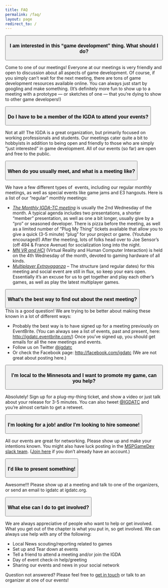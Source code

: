 ```yaml
---
title: FAQ
permalink: /faq/
layout: page
redirect_to: /
---
```


<div class='accordion' id='faq-accordion'>

  <div class='card'>
    <div class='card-header' id='question-1'>
      <button class="btn btn-link" type="button" data-toggle="collapse" data-target="#collapse-1" aria-expanded="true" aria-controls="collapse-1">
        <h3>I am interested in this “game development” thing. What should I do?</h3>
      </button>
    </div>
    <div id="collapse-1" class=" collapse" aria-labelledby="question-1" data-parent="#faq-accordion">
      <div class='card-body'>
        <p>Come to one of our meetings! Everyone at our meetings is very friendly and open to discussion about all aspects of game development. Of course, if you simply can’t wait for the next meeting, there are tons of game development resources available online. You can always just start by googling and make something. (It’s definitely more fun to show up to a meeting with a prototype — or sketches of one — that you’re dying to show to other game developers!)</p>
      </div>
    </div>
  </div>

  <div class='card'>
    <div class='card-header' id='question-2'>
      <button class="btn btn-link" type="button" data-toggle="collapse" data-target="#collapse-2" aria-expanded="true" aria-controls="collapse-2">
        <h3>Do I have to be a member of the IGDA to attend your events?</h3>
      </button>
    </div>
    <div id="collapse-2" class=" collapse" aria-labelledby="question-2" data-parent="#faq-accordion">
      <div class='card-body'>
        <p>Not at all! The IGDA is a great organization, but primarily focused on working professionals and students. Our meetings cater quite a bit to hobbyists in addition to being open and friendly to those who are simply “just interested” in game development. All of our events (so far) are open and free to the public.</p>
      </div>
    </div>
  </div>

  <div class='card'>
    <div class='card-header' id='question-3'>
      <button class="btn btn-link" type="button" data-toggle="collapse" data-target="#collapse-3" aria-expanded="true" aria-controls="collapse-3">
        <h3>When do you usually meet, and what is a meeting like?</h3>
      </button>
    </div>
    <div id="collapse-3" class=" collapse" aria-labelledby="question-3" data-parent="#faq-accordion">
      <div class='card-body'>
        <p>We have a few different types of &nbsp;events, including our regular monthly meetings, as well as special events like game jams and E3 hangouts. Here is a list of our “regular” monthly meetings:</p>
        <ul class=''>
        <li><em><a href="/monthly-meeting/">The Monthly IGDA-TC meeting</a></em> is usually the 2nd Wednesday of the month. A typical agenda includes two presentations, a shorter “member” presentation, as well as one a bit longer, usually give by a “pro” or seasoned developer. There is pizza before the meeting, as well as a limited number of “Plug My Thing” tickets available that allow you to give a quick (3-5 minute) “plug” for your project or game. (Youtube encouraged!) After the meeting, lots of folks head over to Joe Sensor’s (off 494 &amp; France Avenue) for socialization long into the night.</li>
        <li><em><a href="/mn-vr-and-hci/">MN VR and HCI</a></em> (Virtual Reality and Human Computer Interaction) is held on the 4th Wednesday of the month, devoted to gaming hardware of all kinds.</li>
        <li><em><a href="/multiplayer-extravaganza/">Multiplayer Extravaganza</a></em> – The structure (and regular dates) for this meeting and social event are still in flux, so keep your ears open. Essentially it’s an excuse for us to get together and play each other’s games, as well as play the latest multiplayer games.</li>
        </ul>
      </div>
    </div>
  </div>

  <div class='card'>
    <div class='card-header' id='question-4'>
      <button class="btn btn-link" type="button" data-toggle="collapse" data-target="#collapse-4" aria-expanded="true" aria-controls="collapse-4">
        <h3>What’s the best way to find out about the next meeting?</h3>
      </button>
    </div>
    <div id="collapse-4" class=" collapse" aria-labelledby="question-4" data-parent="#faq-accordion">
      <div class='card-body'>
        <div>This is a good question! We are trying to be better about making these known in a lot of different ways:</div>
        <ul class=''>
        <li>Probably the best way is to have signed up for a meeting previously on EventBrite. (You can always see a list of events, past and present, here: <a onclick="javascript:pageTracker._trackPageview('/outgoing/igdatc.eventbrite.com/');" href="http://igdatc.eventbrite.com/">http://igdatc.eventbrite.com/</a>) Once you’ve signed up, you should get emails for all the new meetings and events.</li>
        <li>Follow us on Twitter <a onclick="javascript:pageTracker._trackPageview('/outgoing/twitter.com/igdatc');" href="http://twitter.com/igdatc">@igdatc</a></li>
        <li>Or check the Facebook page:&nbsp;<a onclick="javascript:pageTracker._trackPageview('/outgoing/facebook.com/igdatc');" href="http://facebook.com/igdatc">http://facebook.com/igdatc</a> (We are not great about posting here.)</li>
        </ul>
      </div>
    </div>
  </div>

  <div class='card'>
    <div class='card-header' id='question-5'>
      <button class="btn btn-link" type="button" data-toggle="collapse" data-target="#collapse-5" aria-expanded="true" aria-controls="collapse-5">
        <h3>I’m local to the Minnesota and I want to promote my game, can you help?</h3>
      </button>
    </div>
    <div id="collapse-5" class=" collapse" aria-labelledby="question-5" data-parent="#faq-accordion">
      <div class='card-body'>
        <p>
          Absolutely! Sign up for a plug-my-thing ticket, and show a video or just talk about your release for 3-5 minutes. You can also tweet <a onclick="javascript:pageTracker._trackPageview('/outgoing/twitter.com/igdatc');" href="http://twitter.com/igdatc">@IGDATC</a> and you’re almost certain to get a retweet.
        </p>
      </div>
    </div>
  </div>

  <div class='card'>
    <div class='card-header' id='question-6'>
      <button class="btn btn-link" type="button" data-toggle="collapse" data-target="#collapse-6" aria-expanded="true" aria-controls="collapse-6">
        <h3>I’m looking for a job! and/or I’m looking to hire someone!</h3>
      </button>
    </div>
    <div id="collapse-6" class=" collapse" aria-labelledby="question-6" data-parent="#faq-accordion">
      <div class='card-body'>
        <p>All our events are great for networking. Please show up and make your intentions known. You might also have luck posting in the <a onclick="javascript:pageTracker._trackPageview('/outgoing/mspgamedev.slack.com');" href="https://mspgamedev.slack.com">MSPGameDev slack team</a>. (<a onclick="javascript:pageTracker._trackPageview('/outgoing/mspgamedevslack.herokuapp.com/');" href="http://mspgamedevslack.herokuapp.com/">Join here</a> if you don’t already have an account.)</p>
      </div>
    </div>
  </div>

  <div class='card'>
    <div class='card-header' id='question-7'>
      <button class="btn btn-link" type="button" data-toggle="collapse" data-target="#collapse-7" aria-expanded="true" aria-controls="collapse-7">
        <h3>I’d like to present something!</h3>
      </button>
    </div>
    <div id="collapse-7" class=" collapse" aria-labelledby="question-7" data-parent="#faq-accordion">
      <div class='card-body'>
        <p>Awesome!!! Please show up at a meeting and talk to one of the organizers, or send an email to igdatc at igdatc.org.</p>
      </div>
    </div>
  </div>

  <div class='card'>
    <div class='card-header' id='question-8'>
      <button class="btn btn-link" type="button" data-toggle="collapse" data-target="#collapse-8" aria-expanded="true" aria-controls="collapse-8">
        <h3>What else can I do to get involved?</h3>
      </button>
    </div>
    <div id="collapse-8" class="collapse" aria-labelledby="question-8" data-parent="#faq-accordion">
      <div class='card-body'>
        <p>We are always appreciative of people who want to help or get involved. What you get out of the chapter is what you put in, so get involved. We can always use help with any of the following:</p>
        <ul class=''>
        	<!-- li>Blogging</li -->
        	<li>Local News scouting/reporting related to games</li>
        	<li>Set up and Tear down at events</li>
        	<li>Tell a friend to attend a meeting and/or join the IGDA</li>
        	<li>Day of event check-in help/greeting</li>
        	<li>Sharing our events and news in your social network</li>
        </ul>
      </div>
    </div>
  </div>
</div>

<p class='mt-3'>Question not answered? Please feel free to <a href="/connect/">get in touch</a> or talk to an organizer at one of our events!</p>
